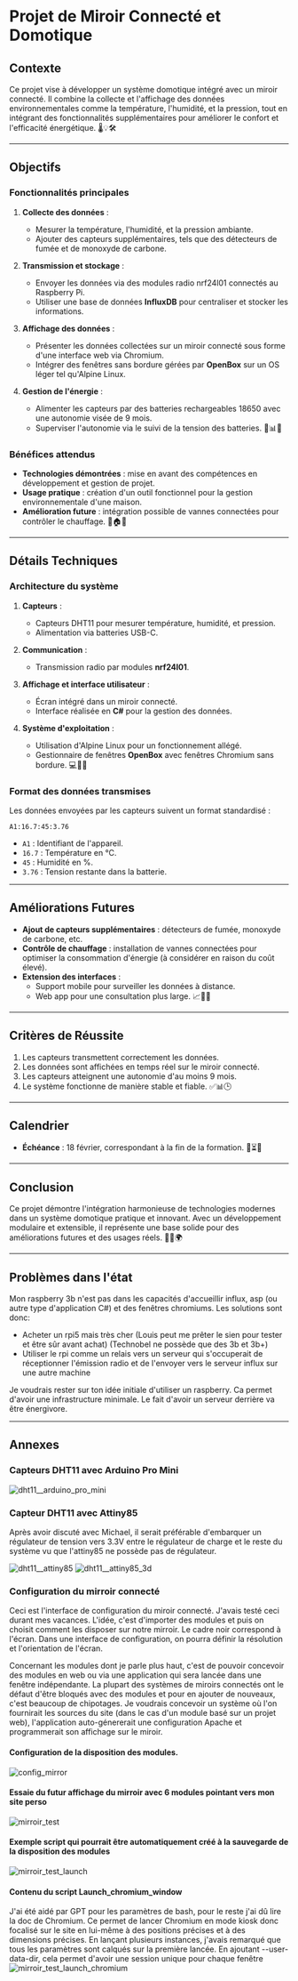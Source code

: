 # Projet de Miroir Connecté et Domotique

## Contexte
Ce projet vise à développer un système domotique intégré avec un miroir connecté. Il combine la collecte et l'affichage des données environnementales comme la température, l'humidité, et la pression, tout en intégrant des fonctionnalités supplémentaires pour améliorer le confort et l'efficacité énergétique. 🌡️💡🛠️

---

## Objectifs

### Fonctionnalités principales
1. **Collecte des données** :
   - Mesurer la température, l'humidité, et la pression ambiante.
   - Ajouter des capteurs supplémentaires, tels que des détecteurs de fumée et de monoxyde de carbone.

2. **Transmission et stockage** :
   - Envoyer les données via des modules radio nrf24l01 connectés au Raspberry Pi.
   - Utiliser une base de données **InfluxDB** pour centraliser et stocker les informations.

3. **Affichage des données** :
   - Présenter les données collectées sur un miroir connecté sous forme d'une interface web via Chromium.
   - Intégrer des fenêtres sans bordure gérées par **OpenBox** sur un OS léger tel qu'Alpine Linux.

4. **Gestion de l'énergie** :
   - Alimenter les capteurs par des batteries rechargeables 18650 avec une autonomie visée de 9 mois.
   - Superviser l'autonomie via le suivi de la tension des batteries. 🔋📊✨

### Bénéfices attendus
- **Technologies démontrées** : mise en avant des compétences en développement et gestion de projet.
- **Usage pratique** : création d'un outil fonctionnel pour la gestion environnementale d'une maison.
- **Amélioration future** : intégration possible de vannes connectées pour contrôler le chauffage. 🚀🏠🌟

---

## Détails Techniques

### Architecture du système
1. **Capteurs** :
   - Capteurs DHT11 pour mesurer température, humidité, et pression.
   - Alimentation via batteries USB-C.

2. **Communication** :
   - Transmission radio par modules **nrf24l01**.

3. **Affichage et interface utilisateur** :
   - Écran intégré dans un miroir connecté.
   - Interface réalisée en **C#** pour la gestion des données.

4. **Système d'exploitation** :
   - Utilisation d'Alpine Linux pour un fonctionnement allégé.
   - Gestionnaire de fenêtres **OpenBox** avec fenêtres Chromium sans bordure. 💻📡📱

### Format des données transmises
Les données envoyées par les capteurs suivent un format standardisé :
```
A1:16.7:45:3.76
```
- `A1` : Identifiant de l'appareil.
- `16.7` : Température en °C.
- `45` : Humidité en %.
- `3.76` : Tension restante dans la batterie.

---

## Améliorations Futures
- **Ajout de capteurs supplémentaires** : détecteurs de fumée, monoxyde de carbone, etc.
- **Contrôle de chauffage** : installation de vannes connectées pour optimiser la consommation d'énergie (à considérer en raison du coût élevé).
- **Extension des interfaces** :
  - Support mobile pour surveiller les données à distance.
  - Web app pour une consultation plus large. 📈📱🔮

---

## Critères de Réussite
1. Les capteurs transmettent correctement les données.
2. Les données sont affichées en temps réel sur le miroir connecté.
3. Les capteurs atteignent une autonomie d'au moins 9 mois.
4. Le système fonctionne de manière stable et fiable. ✅📊🕒

---

## Calendrier
- **Échéance** : 18 février, correspondant à la fin de la formation. 📅⏳🎯

---

## Conclusion
Ce projet démontre l'intégration harmonieuse de technologies modernes dans un système domotique pratique et innovant. Avec un développement modulaire et extensible, il représente une base solide pour des améliorations futures et des usages réels. 🌟🔧🌍



---

## Problèmes dans l'état
Mon raspberry 3b n'est pas dans les capacités d'accueillir influx, asp (ou autre type d'application C#) et des fenêtres chromiums. Les solutions sont donc:
   - Acheter un rpi5 mais très cher (Louis peut me prêter le sien pour tester et être sûr avant achat) (Technobel ne possède que des 3b et 3b+)
   - Utiliser le rpi comme un relais vers un serveur qui s'occuperait de réceptionner l'émission radio et de l'envoyer vers le serveur influx sur une autre machine

Je voudrais rester sur ton idée initiale d'utiliser un raspberry. Ca permet d'avoir une infrastructure minimale. Le fait d'avoir un serveur derrière va être énergivore. 

---

## Annexes

### Capteurs DHT11 avec Arduino Pro Mini
![dht11__arduino_pro_mini](dht11__arduino_pro_mini.png "dht11__arduino_pro_mini")

### Capteur DHT11 avec Attiny85

Après avoir discuté avec Michael, il serait préférable d'embarquer un régulateur de tension vers 3.3V entre le régulateur de charge et le reste du système vu que l'attiny85 ne possède pas de régulateur.

![dht11__attiny85](dht11__attiny85.png "dht11__attiny85")
![dht11__attiny85_3d](dht11__attiny85_3d.png "dht11__attiny85_3d")


### Configuration du mirroir connecté
Ceci est l'interface de configuration du miroir connecté. J'avais testé ceci durant mes vacances. L'idée, c'est d'importer des modules et puis on choisit comment les disposer sur notre mirroir. Le cadre noir correspond à l'écran. Dans une interface de configuration, on pourra définir la résolution et l'orientation de l'écran.

Concernant les modules dont je parle plus haut, c'est de pouvoir concevoir des modules en web ou via une application qui sera lancée dans une fenêtre indépendante. La plupart des systèmes de miroirs connectés ont le défaut d'être bloqués avec des modules et pour en ajouter de nouveaux, c'est beaucoup de chipotages. Je voudrais concevoir un système où l'on fournirait les sources du site (dans le cas d'un module basé sur un projet web), l'application auto-génererait une configuration Apache et programmerait son affichage sur le miroir.


#### Configuration de la disposition des modules.
![config_mirror](config_mirror.png "config_mirror")

#### Essaie du futur affichage du mirroir avec 6 modules pointant vers mon site perso
![mirroir_test](mirroir_test.png "mirroir_test")

#### Exemple script qui pourrait être automatiquement créé à la sauvegarde de la disposition des modules
![mirroir_test_launch](mirroir_test_laucnh.png "mirroir_test_launch")

#### Contenu du script Launch_chromium_window

J'ai été aidé par GPT pour les paramètres de bash, pour le reste j'ai dû lire la doc de Chromium. Ce permet de lancer Chromium en mode kiosk donc focalisé sur le site en lui-même à des positions précises et à des dimensions précises. En lançant plusieurs instances, j'avais remarqué que tous les paramètres sont calqués sur la première lancée. En ajoutant --user-data-dir, cela permet d'avoir une session unique pour chaque fenêtre
![mirroir_test_launch_chromium](mirroir_test_laucnh_chromium.png "mirroir_test_launch_chromium")

